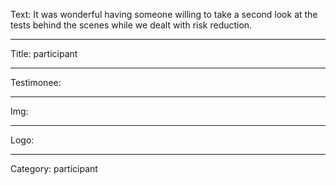 Text: It was wonderful having someone willing to take a second look at the tests behind the scenes while we dealt with risk reduction.

----

Title: participant

----

Testimonee:

----

Img:

----

Logo:

----

Category: participant

